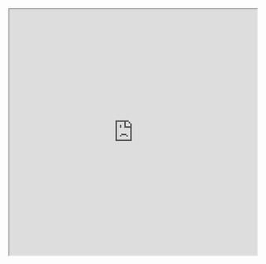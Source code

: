 <iframe width="100%" height="500px" src="https://drive.google.com/file/d/1UHYd2Qk8vNEtlYHrD_dbxi1jfi65Xdd2/preview"></iframe>
